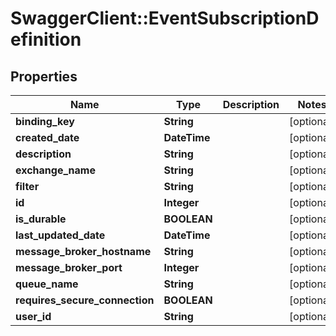 # SwaggerClient::EventSubscriptionDefinition

## Properties
Name | Type | Description | Notes
------------ | ------------- | ------------- | -------------
**binding_key** | **String** |  | [optional] 
**created_date** | **DateTime** |  | [optional] 
**description** | **String** |  | [optional] 
**exchange_name** | **String** |  | [optional] 
**filter** | **String** |  | [optional] 
**id** | **Integer** |  | [optional] 
**is_durable** | **BOOLEAN** |  | [optional] 
**last_updated_date** | **DateTime** |  | [optional] 
**message_broker_hostname** | **String** |  | [optional] 
**message_broker_port** | **Integer** |  | [optional] 
**queue_name** | **String** |  | [optional] 
**requires_secure_connection** | **BOOLEAN** |  | [optional] 
**user_id** | **String** |  | [optional] 


